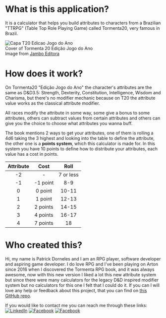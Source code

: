 # What is this application?

It is a calculator that helps you build attributes to characters from
a Brazilian &quot;TTRPG&quot; (Table Top Role Playing Game)
called Tormenta20, very famous in Brazil.

![Capa T20 Edicao Jogo do Ano](./assets/t20-basico-jogo-do-ano-removebg-preview.png)  
Cover of Tormenta 20 Edição Jogo do Ano  
Image from [Jambo Editora](https://jamboeditora.com.br/produto/tormenta20-edicao-jogo-do-ano/)

# How does it work?

On Tormenta20 &quot;Edição Jogo do Ano&quot; the character's
attributes are the same as D&D3.5: Strength, Dexterity, Constitution,
Intelligence, Wisdom and Charisma, but there's no modifier mechanic
because on T20 the attribute value works as the classical 
attribute modifier.

All races modify the attribute in some way, some give a bonus to some attributes,
others can subtract values from certain attributes and others can give you
the choice to choose what attributes you wanna buff.

The book mentions 2 ways to get your attributes, one of them is
rolling a 4d6 taking the 3 highest and looking into the table to
define the attribute, the other one is a **points system**,
which this calculator is made for. In this system you have 10
points to define how to distribute your attributes, each value
has a cost in points.

| Attribute | Cost | Roll |
|:---:|:---:|:---:|
| -2 | - | 7 or less |
| -1 | -1 point | 8-9 |
| 0 | 0 point | 10-11 |
| 1 | 1 point | 12-13 |
| 2 | 2 points | 14-15 |
| 3 | 4 points | 16-17 |
| 4 | 7 points | 18 |

# Who created this?
Hi, my name is Patrick Dorneles and I am an RPG player, software developer and aspiring
game developer. I do love RPG and I've been playing on Arton since 2016 when I discovered the Tormenta RPG
book, and it was always awesome, now with this new version I liked a lot this new attribute
system but since there were many calculators for the legacy D&D inspired modifier system but
no calculators for this one I felt that I could do it. If you can I will love any help or
feedback about this project, that you can find on [this GitHub repo](https://github.com/PatrickDorneles/T20AttributeCalculator).

If you would like to contact me you can reach me through these links:  
[![LinkedIn](https://img.shields.io/badge/-Linkedin-1467C3?style=for-the-badge&logo=Linkedin&logoColor=white)](https://www.linkedin.com/public-profile/in/patrick-dorneles-922632162/)
[![Facebook](https://img.shields.io/badge/-Facebook-1876F3?style=for-the-badge&logo=Facebook&logoColor=white)](https://www.facebook.com/people/Patrick-Dorneles/100072043064054/)
[![Facebook](https://img.shields.io/badge/-GitHub-333333?style=for-the-badge&logo=GitHub&logoColor=white)](https://github.com/PatrickDorneles)
